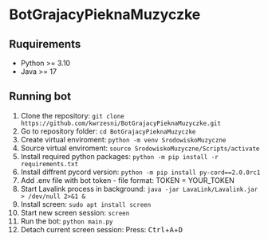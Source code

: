 # BotGrajacyPieknaMuzyczke

## Ruquirements
- Python >= 3.10
- Java >= 17

## Running bot
1. Clone the repository: ```git clone https://github.com/kwrzesni/BotGrajacyPieknaMuzyczke.git```
2. Go to repository folder: ```cd BotGrajacyPieknaMuzyczke```
3. Create virtual enviroment: ```python -m venv SrodowiskoMuzyczne```
4. Source virtual enviroment: ```source SrodowiskoMuzyczne/Scripts/activate```
5. Install required python packages: ```python -m pip install -r requirements.txt```
6. Install diffrent pycord version: ```python -m pip install py-cord==2.0.0rc1```
7. Add .env file with bot token - file format: TOKEN = YOUR_TOKEN
8. Start Lavalink process in background: ```java -jar LavaLink/Lavalink.jar > /dev/null 2>&1 &```
9. Install screen: ```sudo apt install screen```
10. Start new screen session: ```screen```
11. Run the bot: ```python main.py```
12. Detach current screen session: Press: <kbd>Ctrl</kbd>+<kbd>A</kbd>+<kbd>D</kbd>
